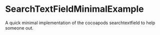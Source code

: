 # SearchTextFieldMinimalExample
A quick minimal implementation of the cocoapods searchtextfield to help someone out.
